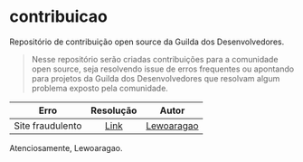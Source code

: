 # contribuicao
Repositório de contribuição open source da Guilda dos Desenvolvedores.

> Nesse repositório serão criadas contribuições para a comunidade open source, seja resolvendo issue de erros frequentes ou apontando para projetos da Guilda dos Desenvolvedores que resolvam algum problema exposto pela comunidade.

|    Erro       |    Resolução  |     Autor     |
|:-------------:|:-------------:|:-------------:|
| Site fraudulento |  [Link]() | [Lewoaragao]() |


Atenciosamente,
Lewoaragao.
